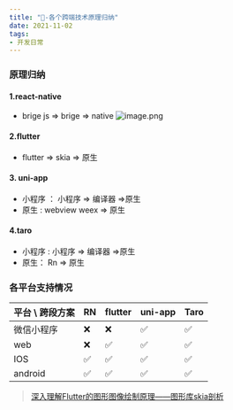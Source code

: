 ```yaml
---
title: "🎥-各个跨端技术原理归纳"
date: 2021-11-02
tags: 
- 开发日常
---
```


### 原理归纳
#### 1.react-native
  - brige js => brige => native
![image.png](https://upload-images.jianshu.io/upload_images/15312191-10dbbf940db1a777.png?imageMogr2/auto-orient/strip%7CimageView2/2/w/1240)
#### 2.flutter 
  - flutter => skia => 原生
#### 3. uni-app 
  - 小程序 ： 小程序 => 编译器 =>原生
  - 原生 : webview weex => 原生
#### 4.taro
  - 小程序 : 小程序 => 编译器 =>原生
  - 原生：  Rn => 原生
### 各平台支持情况
| 平台 \ 跨段方案 | RN | flutter | uni-app| Taro|
| --- | --- |--- | --- | --
|微信小程序| ❌ | ❌| ✅| ✅|
|web| ❌ | ✅| ✅ | ✅|
|IOS| ✅| ✅| ✅ | ✅|
|android| ✅ | ✅| ✅ | ✅|
> [深入理解Flutter的图形图像绘制原理——图形库skia剖析](https://segmentfault.com/a/1190000038827450)
